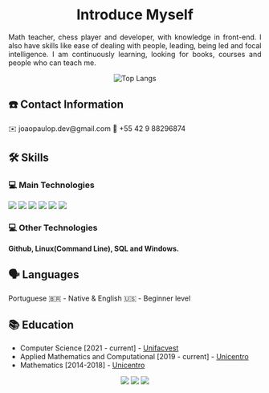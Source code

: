 <h1 align="center">Introduce Myself</h1> 
<p align="justify"> 
  Math teacher, chess player and developer, with knowledge in front-end. I also have skills like ease of dealing with people, leading, being led and focal intelligence. I am continuously learning, looking for books, courses and people who can teach me.
</p>

<p align="center">
  <a src="https://github.com/JoaoPauloPereirax?tab=repositories" alt="Technologies">
    <img src="https://github-readme-stats.sabesansathananthan.vercel.app/api/top-langs/?username=JoaoPauloPereirax&layout=compact&theme=tokyonight" alt="Top Langs"/>
  </a>
</p>

<h2>☎️ Contact Information</h2>

<p>✉️ joaopaulop.dev@gmail.com       📱 +55 42 9 88296874</p>

<h2>🛠 Skills</h2>

<h3>💻 Main Technologies</h3>
<p align="left">

<a href="#" alt="HTML5">
  <img src="https://img.shields.io/badge/-HTML5-E34F26?style=flat-square&logo=HTML5&logoColor=white"/></a>
  
  <a href="#" alt="CSS3">
  <img src="https://img.shields.io/badge/-CSS3-1572B6?style=flat-square&logo=CSS3&logoColor=white" /></a>

  <a href="#" alt="JavaScript">
  <img src="https://img.shields.io/badge/-Javascript-F29400?style=flat-square&logo=javascript&logoColor=white"/></a>
  
  <a href="#" alt="Git">
  <img src="https://img.shields.io/badge/-GIT-F34F29?style=flat-square&logo=git&logoColor=white"/></a>
  
  <a href="#" alt="Node.JS">
  <img src="https://img.shields.io/badge/-Node.js-339933?style=flat-square&logo=node.js&logoColor=white&link=https://nodejs.org/en/)"/></a>
  
  <a href="#" alt="React.JS">
  <img src="https://img.shields.io/badge/-ReactJS-13B5EA?style=flat-square&logo=react&logoColor=white&link=https://reactjs.org"/></a>

</p>
<h3>💻 Other Technologies</h3>
<p>
  <strong>Github, Linux(Command Line), SQL and Windows.</strong>
</p>

<h2>🗣 Languages</h2>

<p>Portuguese 🇧🇷 - Native & English 🇺🇸 - Beginner level</p>

<h2>📚 Education</h2>

<p align="justify">
  <ul>
    <li>
      Computer Science [2021 - current] - <a href="https://www.unifacvest.edu.br/">Unifacvest</a>
    </li>
    <li>
      Applied Mathematics and Computational [2019 - current] - <a href="https://www3.unicentro.br/">Unicentro</a>
    </li>
    <li>
      Mathematics [2014-2018] - <a href="https://www3.unicentro.br/">Unicentro</a>
    </li>
  </ul>
</p>

<p align="center">
  <a href="https://www.instagram.com/joaopaulopereirax/" alt="Instagram">
  <img src="https://img.shields.io/badge/-Instagram-DF0174?style=for-the-badge&logo=instagram&logoColor=white&link=https://www.instagram.com/joaopaulopereirax/"/></a>
  
  <a href="https://www.linkedin.com/in/jo%C3%A3o-paulo-pereira-7615591a6/" alt="Linkedin">
  <img src="https://img.shields.io/badge/-Linkedin-0e76a8?style=for-the-badge&logo=Linkedin&logoColor=white&link=https://www.linkedin.com/in/jo%C3%A3o-paulo-pereira-7615591a6/" /></a>

  <a href="https://www.facebook.com/joaopaulo.pho/" alt="Facebook">
  <img src="https://img.shields.io/badge/-Facebook-3b5998?style=for-the-badge&logo=facebook&logoColor=white&link=https://www.facebook.com/joaopaulo.pho/"/></a>
</p>
